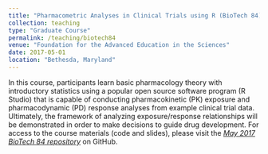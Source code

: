 ```yaml
---
title: "Pharmacometric Analyses in Clinical Trials using R (BioTech 84)"
collection: teaching
type: "Graduate Course"
permalink: /teaching/biotech84
venue: "Foundation for the Advanced Education in the Sciences"
date: 2017-05-01
location: "Bethesda, Maryland"
---
```

In this course, participants learn basic pharmacology theory with introductory statistics using a popular open source software program (R Studio) that is capable of conducting pharmacokinetic (PK) exposure and pharmacodynamic (PD) response analyses from example clinical trial data. Ultimately, the framework of analyzing exposure/response relationships will be demonstrated in order to make decisions to guide drug development. For access to the course materials (code and slides), please visit the <font color="blue"><i><a href="https://github.com/marskar/biotech84">May 2017 BioTech 84 repository</a></i></font> on GitHub.
